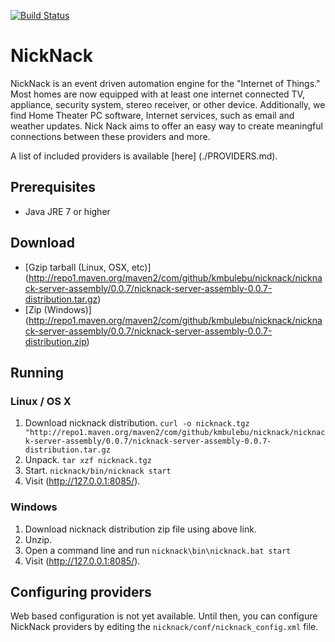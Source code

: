 [![Build Status](https://drone.io/github.com/kmbulebu/NickNack/status.png)](https://drone.io/github.com/kmbulebu/NickNack/latest)
# NickNack 
NickNack is an event driven automation engine for the "Internet of Things." Most homes are now equipped with at least one internet connected TV, appliance, security system, stereo receiver, or other device. Additionally, we find Home Theater PC software, Internet services, such as email and weather updates. Nick Nack aims to offer an easy way to create meaningful connections between these providers and more.

A list of included providers is available [here] (./PROVIDERS.md).

## Prerequisites
* Java JRE 7 or higher

## Download
* [Gzip tarball (Linux, OSX, etc)] (http://repo1.maven.org/maven2/com/github/kmbulebu/nicknack/nicknack-server-assembly/0.0.7/nicknack-server-assembly-0.0.7-distribution.tar.gz)
* [Zip (Windows)] (http://repo1.maven.org/maven2/com/github/kmbulebu/nicknack/nicknack-server-assembly/0.0.7/nicknack-server-assembly-0.0.7-distribution.zip)

## Running
### Linux / OS X
1. Download nicknack distribution. `curl -o nicknack.tgz "http://repo1.maven.org/maven2/com/github/kmbulebu/nicknack/nicknack-server-assembly/0.0.7/nicknack-server-assembly-0.0.7-distribution.tar.gz`
2. Unpack. `tar xzf nicknack.tgz`
3. Start. `nicknack/bin/nicknack start`
4. Visit (http://127.0.0.1:8085/).

### Windows
1. Download nicknack distribution zip file using above link.
2. Unzip.
3. Open a command line and run `nicknack\bin\nicknack.bat start`
4. Visit (http://127.0.0.1:8085/).

## Configuring providers
Web based configuration is not yet available. Until then, you can configure NickNack providers by editing the `nicknack/conf/nicknack_config.xml` file. 
